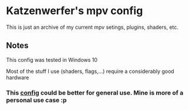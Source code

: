 # Katzenwerfer's mpv config

This is just an archive of my current mpv setings, plugins, shaders, etc.

## Notes

This config was tested in Windows 10

Most of the stuff I use (shaders, flags,...) require a considerably good hardware

### This [config](https://github.com/Tsubajashi/mpv-settings) could be better for general use. Mine is more of a personal use case :p
